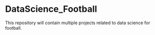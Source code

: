 # DataScience_Football
This repository will contain multiple projects related to data science for football.
